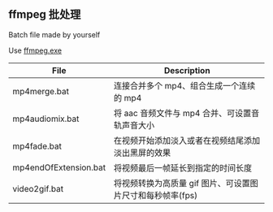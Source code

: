 ffmpeg 批处理
---
Batch file made by yourself

Use [ffmpeg.exe](https://ffmpeg.org/)


| File | Description |
|  ----  | ----  |
| mp4merge.bat | 连接合并多个 mp4、组合生成一个连续的 mp4 |
| mp4audiomix.bat | 将 aac 音频文件与 mp4 合并、可设置音轨声音大小 |
| mp4fade.bat | 在视频开始添加淡入或者在视频结尾添加淡出黑屏的效果 |
| mp4endOfExtension.bat | 将视频最后一帧延长到指定的时间长度 |
| video2gif.bat | 将视频转换为高质量 gif 图片、可设置图片尺寸和每秒帧率\(fps\) |
